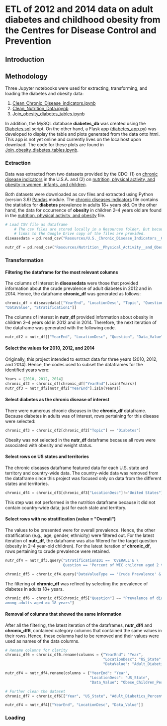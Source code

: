 # ETL of 2012 and 2014 data on adult diabetes and childhood obesity from the Centres for Disease Control and Prevention

## Introduction

## Methodology
Three Jupyter notebooks were used for extracting, transforming, and loading the diabetes and obesity data:

1. [Clean_Chronic_Disease_indicators.ipynb](https://github.com/rochiecuevas/diabetes/blob/master/Clean_Chronic_Disease_indicators.ipynb)
2. [Clean_Nutrition_Data.ipynb](https://github.com/rochiecuevas/diabetes/blob/master/Clean_Nutrition_Data.ipynb)
3. [Join_obesity_diabetes_tables.ipynb](https://github.com/rochiecuevas/diabetes/blob/master/Join_obesity_diabetes_tables.ipynb)

In addition, the MySQL database __diabetes_db__ was created using the [Diabetes.sql](https://github.com/rochiecuevas/diabetes/blob/master/Diabetes.sql) script. On the other hand, a Flask app ([diabetes_app.py](https://github.com/rochiecuevas/diabetes/blob/master/diabetes_app.py)) was developed to display the table and plots generated from the data onto html. This app is not yet online and currently lives on the localhost upon download. The code for these plots are found in  [Join_obesity_diabetes_tables.ipynb](https://github.com/rochiecuevas/diabetes/blob/master/Join_obesity_diabetes_tables.ipynb). 

### Extraction
Data was extracted from two datasets provided by the CDC: (1) on [chronic disease indicators](https://catalog.data.gov/dataset/u-s-chronic-disease-indicators-cdi) in the U.S.A. and (2) on [nutrition, physical activity, and obesity in women, infants, and children](https://catalog.data.gov/dataset/nutrition-physical-activity-and-obesity-women-infant-and-child-dfe5d/resource/415dca15-b90a-46c3-8d13-70322ee4628e).

Both datasets were downloaded as csv files and extracted using Python (version 3.6) [Pandas](https://pandas.pydata.org/pandas-docs/stable/) module. The [chronic diseases indicators](https://drive.google.com/open?id=1QLxhiRwirRHE_AO_6p53Yv1QJ0Ei1K2f) file contains the statistics for __diabetes__ prevalence in adults 18+ years old. On the other hand, the data for occurrence of __obesity__ in children 2–4 years old are found in the [nutrition, physical activity, and obesity](https://drive.google.com/open?id=1lzKsXYhbfvTQ_lWLI_8ejOAeVgkvMt59) file. 

```python
# Load CSV file as dataframe
    # The csv files are stored locally in a Resources folder. But because they exceed GitHub's file size requirement, 
    # links to the Google Drive copy of the files are provided.
diseasedata = pd.read_csv("Resources/U.S._Chronic_Disease_Indicators__CDI_.csv")

nutr_df = pd.read_csv("Resources/Nutrition__Physical_Activity__and_Obesity_-_Women__Infant__and_Child.csv")
```

### Transformation
#### Filtering the dataframe for the most relevant columns
The columns of interest in __diseasedata__ were those that provided information about the crude prevalence of adult diabetes in 2012 and in 2014. Hence, the dataframe __chronic_df__ was generated as follows:

```python
chronic_df = diseasedata[["YearEnd", "LocationDesc", "Topic", "Question", "DataValueUnit", "DataValueType", 
"DataValue", "Stratification1"]]
```

The columns of interest in __nutr_df__ provided information about obesity in children 2–4 years old in 2012 and in 2014. Therefore, the next iteration of the dataframe was generated with the following code.

```python
nutr_df2 = nutr_df[["YearEnd", "LocationDesc", "Question", "Data_Value", "StratificationID1"]]
```

#### Select the values for 2010, 2012, and 2014
Originally, this project intended to extract data for three years (2010, 2012, and 2014). Hence, the codes used to subset the dataframes for the identified years were:

```python
Years = [2010, 2012, 2014]
chronic_df2 = chronic_df[chronic_df["YearEnd"].isin(Years)]
nutr_df3 = nutr_df2[nutr_df2["YearEnd"].isin(Years)]
```

#### Select diabetes as the chronic disease of interest
There were numerous chronic diseases in the __chronic_df__ dataframe. Because diabetes in adults was of interest, rows pertaining for this disease were selected:

```python
chronic_df3 = chronic_df2[chronic_df2["Topic"] == "Diabetes"]
```

Obesity was not selected in the __nutr_df__ dataframe because all rows were associated with obesity and weight status.

#### Select rows on US states and territories
The chronic diseases dataframe featured data for each U.S. state and territory and country-wide data. The country-wide data was removed from the dataframe since this project was focused only on data from the different states and territories.

```python
chronic_df4 = chronic_df3[chronic_df3["LocationDesc"]!="United States"]
```

This step was not performed in the nutrition dataframe because it did not contain country-wide data; just for each state and territory.

#### Select rows with no stratification (value = "Overall")
The values to be presented were for overall prevalence. Hence, the other stratification (e.g., age, gender, ethnicity) were filtered out. For the latest iteration of __nutr_df__, the dataframe was also filtered for the target question (obesity in 2–4 year-old children). For the latest iteration of __chronic_df__, rows pertaining to crude prevalence were retained.

```python
nutr_df4 = nutr_df3.query("StratificationID1 == 'OVERALL'& \
                          Question == 'Percent of WIC children aged 2 to 4 years who have obesity'")

chronic_df5 = chronic_df4.query("DataValueType == 'Crude Prevalence' & Stratification1 == 'Overall'")
```

The filtering of __chronic_df__ was refined by selecting the prevalence of diabetes in adults 18+ years.

```python
chronic_df6 = chronic_df5[chronic_df5["Question"] == "Prevalence of diagnosed diabetes \
among adults aged >= 18 years"]
```

#### Removal of columns that showed the same information
After all the filtering, the latest iteration of the dataframes, __nutr_df4__ and __chronic_df6__, contained category columns that contained the same values in their rows. Hence, these columns had to be removed and their values were used as names of the data columns.

```python
# Rename columns for clarity
chronic_df6 = chronic_df6.rename(columns = {"YearEnd": "Year",
                                            "LocationDesc": "US_State",
                                            "DataValue": "Adult_Diabetics_Percent"})

nutr_df4 = nutr_df4.rename(columns = {"YearEnd": "Year",
                                      "LocationDesc": "US_State",
                                      "Data_Value": "Obese_Children_Percent"})

# Further clean the dataset
chronic_df7 = chronic_df6[["Year", "US_State", "Adult_Diabetics_Percent"]]

nutr_df4 = nutr_df4[["YearEnd", "LocationDesc", "Data_Value"]]
```

### Loading
